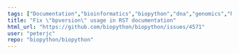 ```yaml
---
tags: ["Documentation","bioinformatics","biopython","dna","genomics","help-wanted","phylogenetics","protein","protein-structure","python","sequence-alignment"]
title: "Fix \"bpversion\" usage in RST documentation"
html_url: "https://github.com/biopython/biopython/issues/4571"
user: "peterjc"
repo: "biopython/biopython"
---
```


